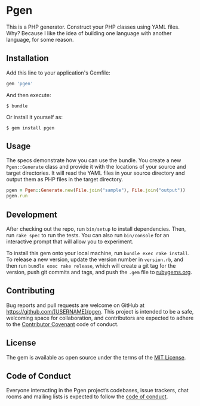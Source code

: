 # Pgen

This is a PHP generator. Construct your PHP classes using YAML files. Why? Because I like the idea of building one language with another language, for some reason.

## Installation

Add this line to your application's Gemfile:

```ruby
gem 'pgen'
```

And then execute:

    $ bundle

Or install it yourself as:

    $ gem install pgen

## Usage

The specs demonstrate how you can use the bundle. You create a new `Pgen::Generate` class and provide it with the locations of your source and target directories. It will read the YAML files in your source directory and output them as PHP files in the target directory. 

```ruby
pgen = Pgen::Generate.new(File.join("sample"), File.join("output")) 
pgen.run
```

## Development

After checking out the repo, run `bin/setup` to install dependencies. Then, run `rake spec` to run the tests. You can also run `bin/console` for an interactive prompt that will allow you to experiment.

To install this gem onto your local machine, run `bundle exec rake install`. To release a new version, update the version number in `version.rb`, and then run `bundle exec rake release`, which will create a git tag for the version, push git commits and tags, and push the `.gem` file to [rubygems.org](https://rubygems.org).

## Contributing

Bug reports and pull requests are welcome on GitHub at https://github.com/[USERNAME]/pgen. This project is intended to be a safe, welcoming space for collaboration, and contributors are expected to adhere to the [Contributor Covenant](http://contributor-covenant.org) code of conduct.

## License

The gem is available as open source under the terms of the [MIT License](https://opensource.org/licenses/MIT).

## Code of Conduct

Everyone interacting in the Pgen project’s codebases, issue trackers, chat rooms and mailing lists is expected to follow the [code of conduct](https://github.com/[USERNAME]/pgen/blob/master/CODE_OF_CONDUCT.md).
